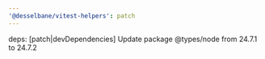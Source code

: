 ```yaml
---
'@desselbane/vitest-helpers': patch
---
```


deps: [patch|devDependencies] Update package @types/node from 24.7.1 to 24.7.2
